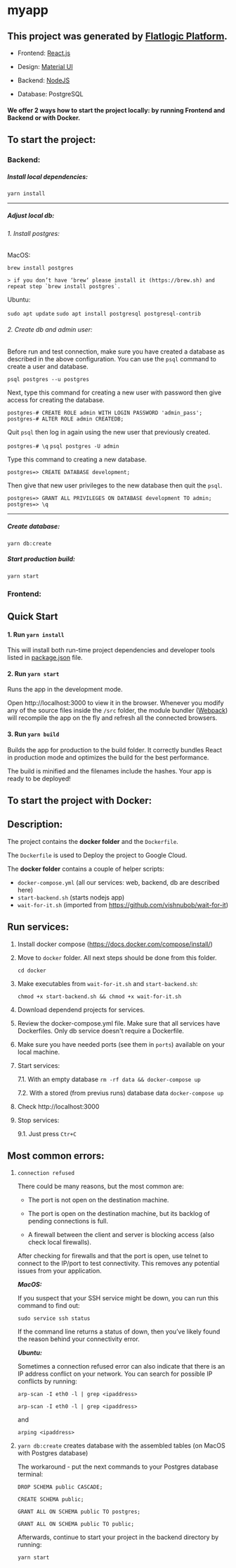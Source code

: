 
# myapp

## This project was generated by [Flatlogic Platform](https://flatlogic.com).

  - Frontend: [React.js](https://flatlogic.com/templates?framework%5B%5D=react&sort=default)

  - Design: [Material UI](https://flatlogic.com/templates?design%5B%5D=material&sort=default)

  - Backend: [NodeJS](https://flatlogic.com/templates?backend%5B%5D=nodejs&sort=default)

  - Database: PostgreSQL

#### We offer 2 ways how to start the project locally: by running Frontend and Backend or with Docker.

## To start the project:

### Backend:

  ##### Install local dependencies:
  `yarn install`

  ------------

  ##### Adjust local db:
  ###### 1.  Install postgres:

  MacOS:

  `brew install postgres`

    > if you don’t have ‘brew‘ please install it (https://brew.sh) and repeat step `brew install postgres`.

  Ubuntu:

  `sudo apt update`
  `sudo apt install postgresql postgresql-contrib`

  ###### 2. Create db and admin user:
  Before run and test connection, make sure you have created a database as described in the above configuration. You can use the `psql` command to create a user and database.

  `psql postgres --u postgres`

  Next, type this command for creating a new user with password then give access for creating the database.

  `postgres-# CREATE ROLE admin WITH LOGIN PASSWORD 'admin_pass';`
  `postgres-# ALTER ROLE admin CREATEDB;`

  Quit `psql` then log in again using the new user that previously created.

  `postgres-# \q`
  `psql postgres -U admin`

  Type this command to creating a new database.

  `postgres=> CREATE DATABASE development;`

  Then give that new user privileges to the new database then quit the `psql`.

  `postgres=> GRANT ALL PRIVILEGES ON DATABASE development TO admin;`
  `postgres=> \q`

  ------------

  ##### Create database:
  `yarn db:create`

  ##### Start production build:
  `yarn start`

### Frontend:

## Quick Start

#### 1. Run `yarn install`

This will install both run-time project dependencies and developer tools listed
in [package.json](../project-files/package.json) file.

#### 2. Run `yarn start`

Runs the app in the development mode.

Open http://localhost:3000 to view it in the browser. Whenever you modify any of the source files inside the `/src` folder,
the module bundler ([Webpack](http://webpack.github.io/)) will recompile the
app on the fly and refresh all the connected browsers.

#### 3. Run `yarn build`

Builds the app for production to the build folder.
It correctly bundles React in production mode and optimizes the build for the best performance.

The build is minified and the filenames include the hashes.
Your app is ready to be deployed!

## To start the project with Docker:
  ## Description:

  The project contains the **docker folder** and the `Dockerfile`.

  The `Dockerfile` is used to Deploy the project to Google Cloud.

  The **docker folder** contains a couple of helper scripts:

  - `docker-compose.yml` (all our services: web, backend, db are described here)
  - `start-backend.sh` (starts nodejs app)
  - `wait-for-it.sh` (imported from https://github.com/vishnubob/wait-for-it)

  ## Run services:

  1. Install docker compose (https://docs.docker.com/compose/install/)

  2. Move to `docker` folder. All next steps should be done from this folder.

     ``` cd docker ```

  3. Make executables from `wait-for-it.sh` and `start-backend.sh`:

     ``` chmod +x start-backend.sh && chmod +x wait-for-it.sh ```

  4. Download dependend projects for services.

  5. Review the docker-compose.yml file. Make sure that all services have Dockerfiles. Only db service doesn't require a Dockerfile.

  6. Make sure you have needed ports (see them in `ports`) available on your local machine.

  7. Start services:

     7.1. With an empty database `rm -rf data && docker-compose up`

     7.2. With a stored (from previus runs) database data `docker-compose up`

  8. Check http://localhost:3000

  9. Stop services:

     9.1. Just press `Ctr+C`

## Most common errors:

1. `connection refused`

   There could be many reasons, but the most common are:

   - The port is not open on the destination machine.

   - The port is open on the destination machine, but its backlog of pending connections is full.

   - A firewall between the client and server is blocking access (also check local firewalls).

   After checking for firewalls and that the port is open, use telnet to connect to the IP/port to test connectivity. This removes any potential issues from your application.

   ***MacOS:***

   If you suspect that your SSH service might be down, you can run this command to find out:

   `sudo service ssh status`

   If the command line returns a status of down, then you’ve likely found the reason behind your connectivity error.

   ***Ubuntu:***

   Sometimes a connection refused error can also indicate that there is an IP address conflict on your network. You can search for possible IP conflicts by running:

   `arp-scan -I eth0 -l | grep <ipaddress>`

   `arp-scan -I eth0 -l | grep <ipaddress>`

   and

   `arping <ipaddress>`

2. `yarn db:create` creates database with the assembled tables (on MacOS with Postgres database)

   The workaround - put the next commands to your Postgres database terminal:

   `DROP SCHEMA public CASCADE;`

   `CREATE SCHEMA public;`

   `GRANT ALL ON SCHEMA public TO postgres;`

   `GRANT ALL ON SCHEMA public TO public;`

   Afterwards, continue to start your project in the backend directory by running:

   `yarn start`

